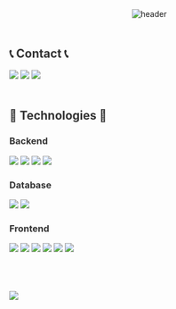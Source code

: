 <div align="center">
    <img src="https://capsule-render.vercel.app/api?type=waving&color=gray&text=%F0%9F%91%8B%20Welcome%20to%20h970920's%20GitHub!%20%F0%9F%91%8B&animation=twinkling&height=150&fontSize=48" alt="header">
</div>







<div  style="margin-top: 50px; margin-bottom: 50px;">
    <h2 style="color: #333;">📞 Contact 📞</h2>
    <div>
        <a href="mailto:ghdtjdrkfql@gmail.com"><img src="https://img.shields.io/badge/Gmail-EA4335?style=for-the-badge&logo=Gmail&logoColor=white"></a>
        <a href="https://www.instagram.com/Onest_1"><img src="https://img.shields.io/badge/Instagram-E4405F?style=for-the-badge&logo=Instagram&logoColor=white"></a>
        <a href="https://onest1.tistory.com/"><img src="https://img.shields.io/badge/Blog-FF5722?style=for-the-badge&logo=Blogger&logoColor=white"></a>
    </div>
</div>

<!-- 마이바티스 추가할것 -->

<div  style="margin-top: 50px; margin-bottom: 50px;">
 <h2 style="color: #333;">🔨 Technologies 🔨</h2>
    <!-- Backend -->
    <h3 style="color: #333;">Backend</h3>
    <img src="https://img.shields.io/badge/Java-007396?style=for-the-badge&logo=Java&logoColor=white">
    <img src="https://img.shields.io/badge/JSP-007396?style=for-the-badge&logo=Java&logoColor=white">
    <img src="https://img.shields.io/badge/spring-6DB33F?style=for-the-badge&logo=spring&logoColor=white">
    <img src="https://img.shields.io/badge/springboot-6DB33FF?style=for-the-badge&logo=springboot&logoColor=white">
    <!-- Database -->
    <h3 style="color: #333;">Database</h3>
    <img src="https://img.shields.io/badge/oracle-F80000?style=for-the-badge&logo=oracle&logoColor=white">
    <img src="https://img.shields.io/badge/mysql-4479A1?style=for-the-badge&logo=mysql&logoColor=white"/>
    <!-- Frontend -->
    <h3 style="color: #333;">Frontend</h3>
    <img src="https://img.shields.io/badge/react-61DAFB?style=for-the-badge&logo=react&logoColor=white"/>
    <img src="https://img.shields.io/badge/javascript-F7DF1E?style=for-the-badge&logo=javascript&logoColor=black">
    <img src="https://img.shields.io/badge/jQuery-0769AD?style=for-the-badge&logo=jQuery&logoColor=white">
    <img src="https://img.shields.io/badge/bootstrap-7952B3?style=for-the-badge&logo=bootstrap&logoColor=white"/>
    <img src="https://img.shields.io/badge/css-1572B6?style=for-the-badge&logo=css3&logoColor=white"> 
    <img src="https://img.shields.io/badge/html5-E34F26?style=for-the-badge&logo=html5&logoColor=white"> 
</div>


<div " style="margin-top: 50px; margin-bottom: 50px;">
    <br>
    <img src="https://github-readme-stats.vercel.app/api/top-langs/?username=h970920&layout=compact&theme=dark">

 
</div>
